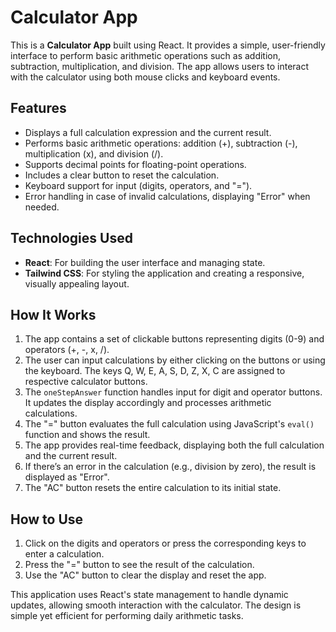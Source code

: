# Calculator App

This is a **Calculator App** built using React. It provides a simple, user-friendly interface to perform basic arithmetic operations such as addition, subtraction, multiplication, and division. The app allows users to interact with the calculator using both mouse clicks and keyboard events.

## Features
- Displays a full calculation expression and the current result.
- Performs basic arithmetic operations: addition (+), subtraction (-), multiplication (x), and division (/).
- Supports decimal points for floating-point operations.
- Includes a clear button to reset the calculation.
- Keyboard support for input (digits, operators, and "=").
- Error handling in case of invalid calculations, displaying "Error" when needed.

## Technologies Used
- **React**: For building the user interface and managing state.
- **Tailwind CSS**: For styling the application and creating a responsive, visually appealing layout.

## How It Works
1. The app contains a set of clickable buttons representing digits (0-9) and operators (+, -, x, /).
2. The user can input calculations by either clicking on the buttons or using the keyboard. The keys Q, W, E, A, S, D, Z, X, C are assigned to respective calculator buttons.
3. The `oneStepAnswer` function handles input for digit and operator buttons. It updates the display accordingly and processes arithmetic calculations.
4. The "=" button evaluates the full calculation using JavaScript's `eval()` function and shows the result.
5. The app provides real-time feedback, displaying both the full calculation and the current result.
6. If there’s an error in the calculation (e.g., division by zero), the result is displayed as "Error".
7. The "AC" button resets the entire calculation to its initial state.

## How to Use
1. Click on the digits and operators or press the corresponding keys to enter a calculation.
2. Press the "=" button to see the result of the calculation.
3. Use the "AC" button to clear the display and reset the app.

This application uses React's state management to handle dynamic updates, allowing smooth interaction with the calculator. The design is simple yet efficient for performing daily arithmetic tasks.
